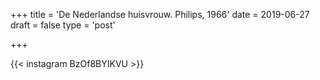 +++
title = 'De Nederlandse huisvrouw. Philips, 1966'
date = 2019-06-27
draft = false
type = 'post'

+++

{{< instagram BzOf8BYIKVU >}}

